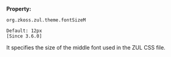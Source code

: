 **Property:**

`org.zkoss.zul.theme.fontSizeM`

`Default: 12px`  
`[Since 3.6.0]`

It specifies the size of the middle font used in the ZUL CSS file.

